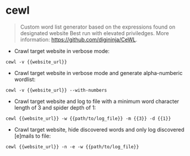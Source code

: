 # cewl

> Custom word list generator based on the expressions found on designated website
> Best run with elevated priviledges.
> More information: <https://github.com/digininja/CeWL>.

- Crawl target website in verbose mode: 

`cewl -v {{website_url}}`

- Crawl target website in verbose mode and generate alpha-numberic wordlist: 

`cewl -v {{website_url}} --with-numbers`

- Crawl target website and log to file with a minimum word character length of 3 and spider depth of 1:

`cewl {{website_url}} -w {{path/to/log_file}} -m {{3}} -d {{1}}` 

- Crawl target website, hide discovered words and only log discovered [e]mails to file:

`cewl {{website_url}} -n -e -w {{path/to/log_file}}`
